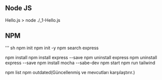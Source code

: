 ## Node JS
Hello.js > node ./_1-Hello.js

## NPM
''' sh
npm init
npm init -y
npm search express

npm install
npm install express --save
npm uninstall express
npm uninstall express --save
npm install mocha --sabe-dev
npm start
npm run tailwind

npm list
npm outdated(Güncellenmiş ve mevcutları karşılaştırır.)
